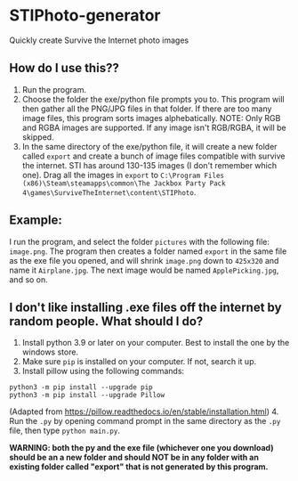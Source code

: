 # STIPhoto-generator
Quickly create Survive the Internet photo images

## How do I use this??
1. Run the program.
2. Choose the folder the exe/python file prompts you to. This program will then gather all the PNG/JPG files in that folder. If there are too many image files, this program sorts images alphebatically. NOTE: Only RGB and RGBA images are supported. If any image isn't RGB/RGBA, it will be skipped.
4. In the same directory of the exe/python file, it will create a new folder called ``export`` and create a bunch of image files compatible with survive the internet.
STI has around 130-135 images (I don't remember which one). Drag all the images in ``export`` to ``C:\Program Files (x86)\Steam\steamapps\common\The Jackbox Party Pack 4\games\SurviveTheInternet\content\STIPhoto``.

## Example:
I run the program, and select the folder ``pictures`` with the following file: ``image.png``. The program then creates a folder named ``export`` in the same file as the exe file you opened, and will shrink ``image.png`` down to ``425x320`` and name it ``Airplane.jpg``. The next image would be named ``ApplePicking.jpg``, and so on.

## I don't like installing .exe files off the internet by random people. What should I do?
1. Install python 3.9 or later on your computer. Best to install the one by the windows store.
2. Make sure ``pip`` is installed on your computer. If not, search it up.
3. Install pillow using the following commands:
```
python3 -m pip install --upgrade pip
python3 -m pip install --upgrade Pillow
```
(Adapted from https://pillow.readthedocs.io/en/stable/installation.html)
4. Run the ``.py`` by opening command prompt in the same directory as the ``.py`` file, then type ``python main.py``.

**WARNING: both the py and the exe file (whichever one you download) should be an a new folder and should NOT be in any folder with an existing folder called "export" that is not generated by this program.**
